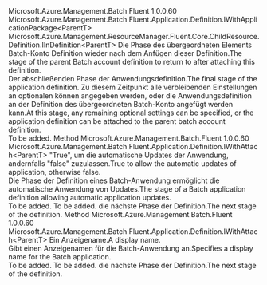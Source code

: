 <Type Name="IWithAttach&lt;ParentT&gt;" FullName="Microsoft.Azure.Management.Batch.Fluent.Application.Definition.IWithAttach&lt;ParentT&gt;">
  <TypeSignature Language="C#" Value="public interface IWithAttach&lt;ParentT&gt; : Microsoft.Azure.Management.Batch.Fluent.Application.Definition.IWithApplicationPackage&lt;ParentT&gt;, Microsoft.Azure.Management.ResourceManager.Fluent.Core.ChildResource.Definition.IInDefinition&lt;ParentT&gt;" />
  <TypeSignature Language="ILAsm" Value=".class public interface auto ansi abstract IWithAttach`1&lt;ParentT&gt; implements class Microsoft.Azure.Management.Batch.Fluent.Application.Definition.IWithApplicationPackage`1&lt;!ParentT&gt;, class Microsoft.Azure.Management.ResourceManager.Fluent.Core.ChildResource.Definition.IInDefinition`1&lt;!ParentT&gt;" />
  <TypeSignature Language="DocId" Value="T:Microsoft.Azure.Management.Batch.Fluent.Application.Definition.IWithAttach`1" />
  <TypeSignature Language="VB.NET" Value="Public Interface IWithAttach(Of ParentT)&#xA;Implements IInDefinition(Of ParentT), IWithApplicationPackage(Of ParentT)" />
  <TypeSignature Language="F#" Value="type IWithAttach&lt;'ParentT&gt; = interface&#xA;    interface IInDefinition&lt;'ParentT&gt;&#xA;    interface IWithApplicationPackage&lt;'ParentT&gt;" />
  <AssemblyInfo>
    <AssemblyName>Microsoft.Azure.Management.Batch.Fluent</AssemblyName>
    <AssemblyVersion>1.0.0.60</AssemblyVersion>
  </AssemblyInfo>
  <TypeParameters>
    <TypeParameter Name="ParentT" />
  </TypeParameters>
  <Interfaces>
    <Interface>
      <InterfaceName>Microsoft.Azure.Management.Batch.Fluent.Application.Definition.IWithApplicationPackage&lt;ParentT&gt;</InterfaceName>
    </Interface>
    <Interface>
      <InterfaceName>Microsoft.Azure.Management.ResourceManager.Fluent.Core.ChildResource.Definition.IInDefinition&lt;ParentT&gt;</InterfaceName>
    </Interface>
  </Interfaces>
  <Docs>
    <typeparam name="ParentT"><span data-ttu-id="0335a-101">Die Phase des übergeordneten Elements Batch-Konto Definition wieder nach dem Anfügen dieser Definition.</span><span class="sxs-lookup"><span data-stu-id="0335a-101">The stage of the parent Batch account definition to return to after attaching this definition.</span></span></typeparam>
    <summary>
            <span data-ttu-id="0335a-102">Der abschließenden Phase der Anwendungsdefinition.</span><span class="sxs-lookup"><span data-stu-id="0335a-102">The final stage of the application definition.</span></span>
            <span data-ttu-id="0335a-103">Zu diesem Zeitpunkt alle verbleibenden Einstellungen an optionalen können angegeben werden, oder die Anwendungsdefinition an der Definition des übergeordneten Batch-Konto angefügt werden kann.</span><span class="sxs-lookup"><span data-stu-id="0335a-103">At this stage, any remaining optional settings can be specified, or the application definition can be attached to the parent batch account definition.</span></span>
            </summary>
    <remarks>To be added.</remarks>
  </Docs>
  <Members>
    <Member MemberName="WithAllowUpdates">
      <MemberSignature Language="C#" Value="public Microsoft.Azure.Management.Batch.Fluent.Application.Definition.IWithAttach&lt;ParentT&gt; WithAllowUpdates (bool allowUpdates);" />
      <MemberSignature Language="ILAsm" Value=".method public hidebysig newslot virtual instance class Microsoft.Azure.Management.Batch.Fluent.Application.Definition.IWithAttach`1&lt;!ParentT&gt; WithAllowUpdates(bool allowUpdates) cil managed" />
      <MemberSignature Language="DocId" Value="M:Microsoft.Azure.Management.Batch.Fluent.Application.Definition.IWithAttach`1.WithAllowUpdates(System.Boolean)" />
      <MemberSignature Language="VB.NET" Value="Public Function WithAllowUpdates (allowUpdates As Boolean) As IWithAttach(Of ParentT)" />
      <MemberSignature Language="F#" Value="abstract member WithAllowUpdates : bool -&gt; Microsoft.Azure.Management.Batch.Fluent.Application.Definition.IWithAttach&lt;'ParentT&gt;" Usage="iWithAttach.WithAllowUpdates allowUpdates" />
      <MemberType>Method</MemberType>
      <AssemblyInfo>
        <AssemblyName>Microsoft.Azure.Management.Batch.Fluent</AssemblyName>
        <AssemblyVersion>1.0.0.60</AssemblyVersion>
      </AssemblyInfo>
      <ReturnValue>
        <ReturnType>Microsoft.Azure.Management.Batch.Fluent.Application.Definition.IWithAttach&lt;ParentT&gt;</ReturnType>
      </ReturnValue>
      <Parameters>
        <Parameter Name="allowUpdates" Type="System.Boolean" />
      </Parameters>
      <Docs>
        <param name="allowUpdates"><span data-ttu-id="0335a-104">"True", um die automatische Updates der Anwendung, andernfalls "false" zuzulassen.</span><span class="sxs-lookup"><span data-stu-id="0335a-104">True to allow the automatic updates of application, otherwise false.</span></span></param>
        <summary>
            <span data-ttu-id="0335a-105">Die Phase der Definition eines Batch-Anwendung ermöglicht die automatische Anwendung von Updates.</span><span class="sxs-lookup"><span data-stu-id="0335a-105">The stage of a Batch application definition allowing automatic application updates.</span></span>
            </summary>
        <returns>To be added.</returns>
        <remarks>To be added.</remarks>
        <return><span data-ttu-id="0335a-106">die nächste Phase der Definition.</span><span class="sxs-lookup"><span data-stu-id="0335a-106">The next stage of the definition.</span></span></return>
      </Docs>
    </Member>
    <Member MemberName="WithDisplayName">
      <MemberSignature Language="C#" Value="public Microsoft.Azure.Management.Batch.Fluent.Application.Definition.IWithAttach&lt;ParentT&gt; WithDisplayName (string displayName);" />
      <MemberSignature Language="ILAsm" Value=".method public hidebysig newslot virtual instance class Microsoft.Azure.Management.Batch.Fluent.Application.Definition.IWithAttach`1&lt;!ParentT&gt; WithDisplayName(string displayName) cil managed" />
      <MemberSignature Language="DocId" Value="M:Microsoft.Azure.Management.Batch.Fluent.Application.Definition.IWithAttach`1.WithDisplayName(System.String)" />
      <MemberSignature Language="VB.NET" Value="Public Function WithDisplayName (displayName As String) As IWithAttach(Of ParentT)" />
      <MemberSignature Language="F#" Value="abstract member WithDisplayName : string -&gt; Microsoft.Azure.Management.Batch.Fluent.Application.Definition.IWithAttach&lt;'ParentT&gt;" Usage="iWithAttach.WithDisplayName displayName" />
      <MemberType>Method</MemberType>
      <AssemblyInfo>
        <AssemblyName>Microsoft.Azure.Management.Batch.Fluent</AssemblyName>
        <AssemblyVersion>1.0.0.60</AssemblyVersion>
      </AssemblyInfo>
      <ReturnValue>
        <ReturnType>Microsoft.Azure.Management.Batch.Fluent.Application.Definition.IWithAttach&lt;ParentT&gt;</ReturnType>
      </ReturnValue>
      <Parameters>
        <Parameter Name="displayName" Type="System.String" />
      </Parameters>
      <Docs>
        <param name="displayName"><span data-ttu-id="0335a-107">Ein Anzeigename.</span><span class="sxs-lookup"><span data-stu-id="0335a-107">A display name.</span></span></param>
        <summary>
            <span data-ttu-id="0335a-108">Gibt einen Anzeigenamen für die Batch-Anwendung an.</span><span class="sxs-lookup"><span data-stu-id="0335a-108">Specifies a display name for the Batch application.</span></span>
            </summary>
        <returns>To be added.</returns>
        <remarks>To be added.</remarks>
        <return><span data-ttu-id="0335a-109">die nächste Phase der Definition.</span><span class="sxs-lookup"><span data-stu-id="0335a-109">The next stage of the definition.</span></span></return>
      </Docs>
    </Member>
  </Members>
</Type>